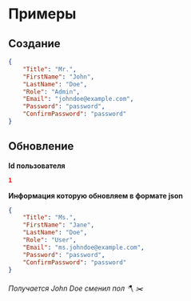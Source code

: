 # **Примеры**

## **Создание**
```json
{
    "Title": "Mr.",
    "FirstName": "John",
    "LastName": "Doe",
    "Role": "Admin",
    "Email": "johndoe@example.com",
    "Password": "password",
    "ConfirmPassword": "password"
}
```

## **Обновление**
**Id пользователя**
```json
1
```

**Информация которую обновляем в формате json**
```json
{
    "Title": "Ms.",
    "FirstName": "Jane",
    "LastName": "Doe",
    "Role": "User",
    "Email": "ms.johndoe@example.com",
    "Password": "password",
    "ConfirmPassword": "password"
}
```
###### Получается John Doe сменил пол :axe: :scissors:
